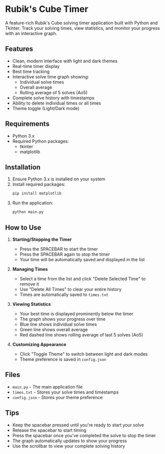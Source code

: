 # Rubik's Cube Timer

A feature-rich Rubik's Cube solving timer application built with Python and Tkinter. Track your solving times, view statistics, and monitor your progress with an interactive graph.

## Features

- Clean, modern interface with light and dark themes
- Real-time timer display
- Best time tracking
- Interactive solve time graph showing:
  - Individual solve times
  - Overall average
  - Rolling average of 5 solves (Ao5)
- Complete solve history with timestamps
- Ability to delete individual times or all times
- Theme toggle (Light/Dark mode)

## Requirements

- Python 3.x
- Required Python packages:
  - tkinter
  - matplotlib

## Installation

1. Ensure Python 3.x is installed on your system
2. Install required packages:
   ```bash
   pip install matplotlib
   ```
3. Run the application:
   ```bash
   python main.py
   ```

## How to Use

1. **Starting/Stopping the Timer**
   - Press the SPACEBAR to start the timer
   - Press the SPACEBAR again to stop the timer
   - Your time will be automatically saved and displayed in the list

2. **Managing Times**
   - Select a time from the list and click "Delete Selected Time" to remove it
   - Use "Delete All Times" to clear your entire history
   - Times are automatically saved to `times.txt`

3. **Viewing Statistics**
   - Your best time is displayed prominently below the timer
   - The graph shows your progress over time
   - Blue line shows individual solve times
   - Green line shows overall average
   - Red dashed line shows rolling average of last 5 solves (Ao5)

4. **Customizing Appearance**
   - Click "Toggle Theme" to switch between light and dark modes
   - Theme preference is saved in `config.json`

## Files

- `main.py` - The main application file
- `times.txt` - Stores your solve times and timestamps
- `config.json` - Stores your theme preference

## Tips

- Keep the spacebar pressed until you're ready to start your solve
- Release the spacebar to start timing
- Press the spacebar once you've completed the solve to stop the timer
- The graph automatically updates to show your progress
- Use the scrollbar to view your complete solving history

